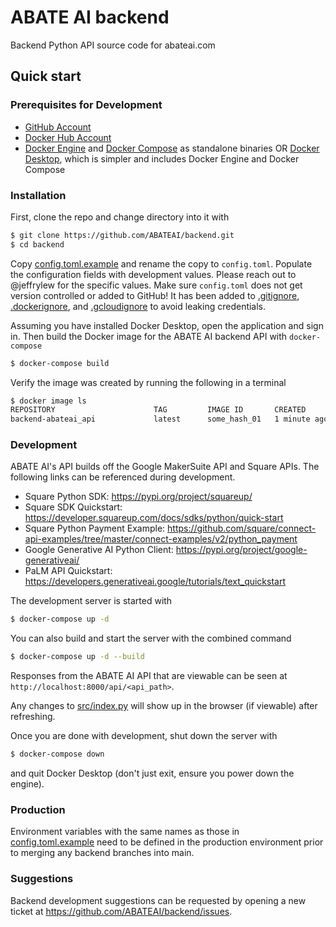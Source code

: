 # ABATE AI backend
Backend Python API source code for abateai.com

## Quick start

### Prerequisites for Development

- [GitHub Account](https://github.com/)
- [Docker Hub Account](https://hub.docker.com/)
- [Docker Engine](https://docs.docker.com/get-docker/) and
  [Docker Compose](https://docs.docker.com/compose/install/) as standalone
  binaries OR [Docker Desktop](https://docs.docker.com/desktop/), which is
  simpler and includes Docker Engine and Docker Compose

### Installation

First, clone the repo and change directory into it with

```bash
$ git clone https://github.com/ABATEAI/backend.git
$ cd backend
```

Copy [config.toml.example](config.toml.example) and rename the copy to
`config.toml`. Populate the configuration fields with development values.
Please reach out to @jeffrylew for the specific values. Make sure `config.toml`
does not get version controlled or added to GitHub! It has been added to
[.gitignore](.gitignore), [.dockerignore](.dockerignore), and
[.gcloudignore](.gcloudignore) to avoid leaking credentials.

Assuming you have installed Docker Desktop, open the application and sign in.
Then build the Docker image for the ABATE AI backend API with `docker-compose`

```bash
$ docker-compose build
```

Verify the image was created by running the following in a terminal

```bash
$ docker image ls
REPOSITORY                      TAG         IMAGE ID       CREATED        SIZE
backend-abateai_api             latest      some_hash_01   1 minute ago   1.16GB
```

### Development

ABATE AI's API builds off the Google MakerSuite API and Square APIs.
The following links can be referenced during development.

- Square Python SDK: https://pypi.org/project/squareup/
- Square SDK Quickstart:
  https://developer.squareup.com/docs/sdks/python/quick-start
- Square Python Payment Example:
  https://github.com/square/connect-api-examples/tree/master/connect-examples/v2/python_payment
- Google Generative AI Python Client: https://pypi.org/project/google-generativeai/
- PaLM API Quickstart:
  https://developers.generativeai.google/tutorials/text_quickstart

The development server is started with

```bash
$ docker-compose up -d
```

You can also build and start the server with the combined command

```bash
$ docker-compose up -d --build
```

Responses from the ABATE AI API that are viewable can be seen at
`http://localhost:8000/api/<api_path>`.

Any changes to [src/index.py](src/index.py) will show up in the browser
(if viewable) after refreshing.

Once you are done with development, shut down the server with

```bash
$ docker-compose down
```

and quit Docker Desktop (don't just exit, ensure you power down the engine).

### Production

Environment variables with the same names as those in
[config.toml.example](config.toml.example) need to be defined in the
production environment prior to merging any backend branches into main.

### Suggestions

Backend development suggestions can be requested by opening a new ticket at
https://github.com/ABATEAI/backend/issues.
